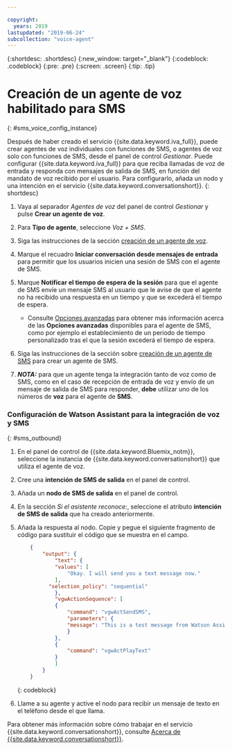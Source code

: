 ```yaml
---

copyright:
  years: 2019
lastupdated: "2019-06-24"
subcollection: "voice-agent"
---
```


{:shortdesc: .shortdesc}
{:new_window: target="_blank"}
{:codeblock: .codeblock}
{:pre: .pre}
{:screen: .screen}
{:tip: .tip}

# Creación de un agente de voz habilitado para SMS
{: #sms_voice_config_instance}

Después de haber creado el servicio {{site.data.keyword.iva_full}}, puede crear agentes de voz individuales con funciones de SMS, o agentes de voz solo con funciones de SMS, desde el panel de control _Gestionar_. Puede configurar {{site.data.keyword.iva_full}} para que reciba llamadas de voz de entrada y responda con mensajes de salida de SMS, en función del mandato de voz recibido por el usuario. Para configurarlo, añada un nodo y una intención en el servicio {{site.data.keyword.conversationshort}}.
{: shortdesc}


1. Vaya al separador _Agentes de voz_ del panel de control _Gestionar_ y pulse **Crear un agente de voz**.

1. Para **Tipo de agente**, seleccione _Voz + SMS_.

1. Siga las instrucciones de la sección [creación de un agente de voz](/docs/services/voice-agent?topic=voice-agent-config_instance).

1. Marque el recuadro **Iniciar conversación desde mensajes de entrada** para permitir que los usuarios inicien una sesión de SMS con el agente de SMS.

1. Marque **Notificar el tiempo de espera de la sesión** para que el agente de SMS envíe un mensaje SMS al usuario que le avise de que el agente no ha recibido una respuesta en un tiempo y que se excederá el tiempo de espera. 

   - Consulte [Opciones avanzadas](/docs/services/voice-agent?topic=voice-agent-sms_config_instance#sms_advanced) para obtener más información acerca de las **Opciones avanzadas** disponibles para el agente de SMS, como por ejemplo el establecimiento de un periodo de tiempo personalizado tras el que la sesión excederá el tiempo de espera.

1. Siga las instrucciones de la sección sobre [creación de un agente de SMS](/docs/services/voice-agent?topic=voice-agent-sms_config_instance) para crear un agente de SMS.

1. _**NOTA:**_ para que un agente tenga la integración tanto de voz como de SMS, como en el caso de recepción de entrada de voz y envío de un mensaje de salida de SMS para responder, **debe** utilizar uno de los números de **voz** para el agente de **SMS**.

### Configuración de Watson Assistant para la integración de voz y SMS
{: #sms_outbound}

1. En el panel de control de {{site.data.keyword.Bluemix_notm}}, seleccione la instancia de {{site.data.keyword.conversationshort}} que utiliza el agente de voz.

1. Cree una **intención de SMS de salida** en el panel de control.

1. Añada un **nodo de SMS de salida** en el panel de control.

1. En la sección _Si el asistente reconoce:_, seleccione el atributo **intención de SMS de salida** que ha creado anteriormente.

1. Añada la respuesta al nodo. Copie y pegue el siguiente fragmento de código para sustituir el código que se muestra en el campo.

    ```json
        {
            "output": {
                "text": {
                "values": [
                    "Okay. I will send you a text message now."
                ],
              "selection_policy": "sequential"
                },
                "vgwActionSequence": [
                {
                    "command": "vgwActSendSMS",
                    "parameters": {
                    "message": "This is a test message from Watson Assistant"
                    }
                },
                {
                    "command": "vgwActPlayText"
                }
                ]
            }
        }
    ```
    {: codeblock}


1. Llame a su agente y active el nodo para recibir un mensaje de texto en el teléfono desde el que llama. 

Para obtener más información sobre cómo trabajar en el servicio {{site.data.keyword.conversationshort}}, consulte [Acerca de {{site.data.keyword.conversationshort}}](/docs/services/assistant?topic=assistant-index#indext).
